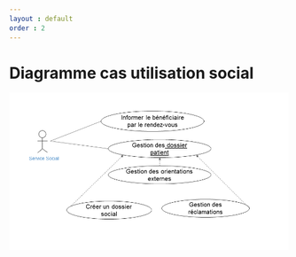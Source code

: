 ```yaml
---
layout : default
order : 2
---
```

# Diagramme cas utilisation social
![Diagramme cas utilisation social](./images/Diagramme-cas-utilisation-social.png)